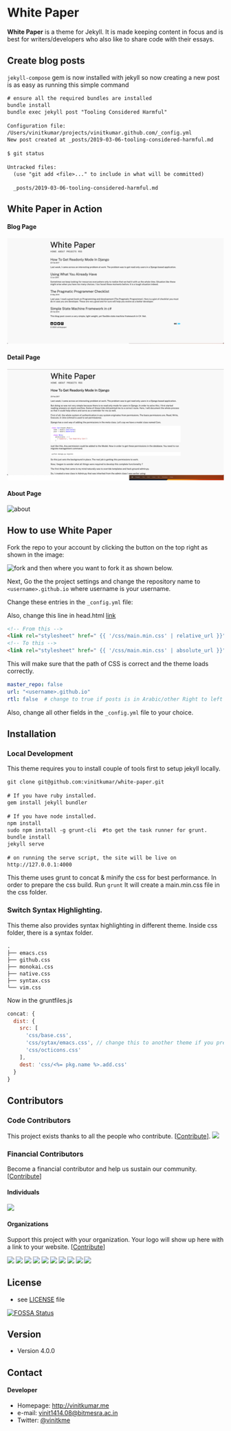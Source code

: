 # White Paper

**White Paper** is a theme for Jekyll. It is made keeping content in focus and is best for writers/developers who also like to share code with their essays.

## Create blog posts

`jekyll-compose` gem is now installed with jekyll so now creating a new post is as easy as running this simple command

```
# ensure all the required bundles are installed
bundle install
bundle exec jekyll post "Tooling Considered Harmful"

Configuration file: /Users/vinitkumar/projects/vinitkumar.github.com/_config.yml
New post created at _posts/2019-03-06-tooling-considered-harmful.md

$ git status

Untracked files:
  (use "git add <file>..." to include in what will be committed)

  _posts/2019-03-06-tooling-considered-harmful.md
```

## White Paper in Action

#### Blog Page

![home](./listview.png)

#### Detail Page

![post detail](./detailview.png)

#### About Page

![about](https://cldup.com/oIZoELPfCO.png)


## How to use White Paper

Fork the repo to your account by clicking the button on the top right as shown in the image:

![fork](https://cldup.com/vOF0oaUkh5-3000x3000.png) and then where you want to fork it as shown below.

Next, Go the the project settings and change the repository name to `<username>.github.io` where username is your username.

Change these entries in the `_config.yml` file:

Also, change this line in head.html [link](https://github.com/vinitkumar/white-paper/blob/9ad021a8f94c6240351bd57eda301b5f207e554e/_includes/head.html#L28)

```html
<!-- From this -->
<link rel="stylesheet" href=" {{ '/css/main.min.css' | relative_url }}" type="text/css" />
<!-- To this -->
<link rel="stylesheet" href=" {{ '/css/main.min.css' | absolute_url }}" type="text/css" />

```


This will make sure that the path of CSS is correct and the theme loads correctly.

```yml
master_repo: false
url: "<username>.github.io"
rtl: false  # change to true if posts is in Arabic/other Right to left language.
```
Also, change all other fields in the `_config.yml` file to your choice.

## Installation

### Local Development

This theme requires you to install couple of tools first to setup jekyll locally.

```$
git clone git@github.com:vinitkumar/white-paper.git

# If you have ruby installed.
gem install jekyll bundler

# If you have node installed.
npm install
sudo npm install -g grunt-cli  #to get the task runner for grunt.
bundle install
jekyll serve

# on running the serve script, the site will be live on
http://127.0.0.1:4000
```
This theme uses grunt to concat & minify the css for best performance. In order to prepare the css build. Run `grunt`
It will create a main.min.css file in the css folder.

### Switch Syntax Highlighting.

This theme also provides syntax highlighting in different theme. Inside css folder, there is a syntax folder.

```$
.
├── emacs.css
├── github.css
├── monokai.css
├── native.css
├── syntax.css
└── vim.css

```

Now in the gruntfiles.js

```js
concat: {
  dist: {
    src: [
      'css/base.css',
      'css/sytax/emacs.css', // change this to another theme if you prefer, like vim.css and run grunt
      'css/octicons.css'
    ],
    dest: 'css/<%= pkg.name %>.add.css'
  }
}
```

## Contributors

### Code Contributors

This project exists thanks to all the people who contribute. [[Contribute](CONTRIBUTING.md)].
<a href="https://github.com/vinitkumar/white-paper/graphs/contributors"><img src="https://opencollective.com/whitepaper/contributors.svg?width=890&button=false" /></a>

### Financial Contributors

Become a financial contributor and help us sustain our community. [[Contribute](https://opencollective.com/whitepaper/contribute)]

#### Individuals

<a href="https://opencollective.com/whitepaper"><img src="https://opencollective.com/whitepaper/individuals.svg?width=890"></a>

#### Organizations

Support this project with your organization. Your logo will show up here with a link to your website. [[Contribute](https://opencollective.com/whitepaper/contribute)]

<a href="https://opencollective.com/whitepaper/organization/0/website"><img src="https://opencollective.com/whitepaper/organization/0/avatar.svg"></a>
<a href="https://opencollective.com/whitepaper/organization/1/website"><img src="https://opencollective.com/whitepaper/organization/1/avatar.svg"></a>
<a href="https://opencollective.com/whitepaper/organization/2/website"><img src="https://opencollective.com/whitepaper/organization/2/avatar.svg"></a>
<a href="https://opencollective.com/whitepaper/organization/3/website"><img src="https://opencollective.com/whitepaper/organization/3/avatar.svg"></a>
<a href="https://opencollective.com/whitepaper/organization/4/website"><img src="https://opencollective.com/whitepaper/organization/4/avatar.svg"></a>
<a href="https://opencollective.com/whitepaper/organization/5/website"><img src="https://opencollective.com/whitepaper/organization/5/avatar.svg"></a>
<a href="https://opencollective.com/whitepaper/organization/6/website"><img src="https://opencollective.com/whitepaper/organization/6/avatar.svg"></a>
<a href="https://opencollective.com/whitepaper/organization/7/website"><img src="https://opencollective.com/whitepaper/organization/7/avatar.svg"></a>
<a href="https://opencollective.com/whitepaper/organization/8/website"><img src="https://opencollective.com/whitepaper/organization/8/avatar.svg"></a>
<a href="https://opencollective.com/whitepaper/organization/9/website"><img src="https://opencollective.com/whitepaper/organization/9/avatar.svg"></a>

## License
* see [LICENSE](https://github.com/vinitkumar/white-paper/blob/gh-pages/LICENSE) file


[![FOSSA Status](https://app.fossa.io/api/projects/git%2Bgithub.com%2Fvinitkumar%2Fwhite-paper.svg?type=large)](https://app.fossa.io/projects/git%2Bgithub.com%2Fvinitkumar%2Fwhite-paper?ref=badge_large)

## Version
* Version 4.0.0

## Contact
#### Developer

* Homepage: http://vinitkumar.me
* e-mail: vinit1414.08@bitmesra.ac.in
* Twitter: [@vinitkme](https://twitter.com/vinitkme "vinitkme on twitter")
